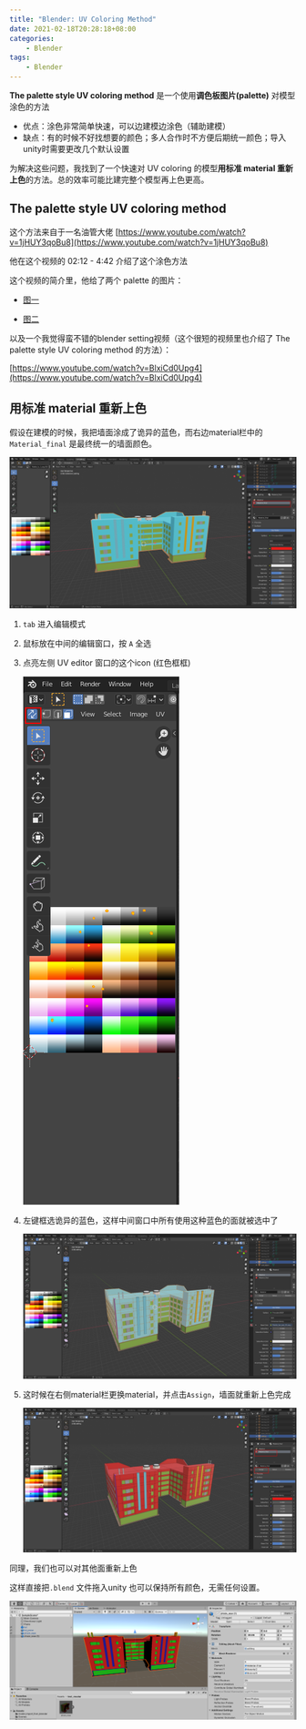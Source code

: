 ```yaml
---
title: "Blender: UV Coloring Method"
date: 2021-02-18T20:28:18+08:00
categories:
    - Blender
tags:
    - Blender
---
```



**The palette style UV coloring method** 是一个使用**调色板图片(palette)** 对模型涂色的方法

* 优点：涂色非常简单快速，可以边建模边涂色（辅助建模）
* 缺点：有的时候不好找想要的颜色；多人合作时不方便后期统一颜色；导入unity时需要更改几个默认设置

为解决这些问题，我找到了一个快速对 UV coloring 的模型**用标准 material 重新上色**的方法。总的效率可能比建完整个模型再上色更高。

## The palette style UV coloring method

这个方法来自于一名油管大佬 [https://www.youtube.com/watch?v=1jHUY3qoBu8](https://www.youtube.com/watch?v=1jHUY3qoBu8)

他在这个视频的 02:12 - 4:42 介绍了这个涂色方法



这个视频的简介里，他给了两个 palette 的图片：

* [图一](https://www.youtube.com/redirect?v=1jHUY3qoBu8&event=video_description&redir_token=QUFFLUhqblZ6eF9xZ094cFJEaUJXX1VvbHgzVllTdTI5Z3xBQ3Jtc0tseU9hX1phWUtTUl90cWNNREs5elpITkZSUE96RGhwUTNKNFFmZlJSRThIX1JjZHl2eVhrMm05Z1BNcDl0LTl0WW5vUWFvVXdlQzNqb1VuVWRYeUNLSGJ4blI2Rlp4U0FyQlFTWDdSWTlVWkZFZnBVYw%3D%3D&q=https%3A%2F%2Fwww.dropbox.com%2Fs%2Fc5olic38j8fopet%2FImphenziaPalette01.png%3Fdl%3D0)

* [图二](https://www.youtube.com/redirect?v=1jHUY3qoBu8&event=video_description&redir_token=QUFFLUhqbmtxSGEza1hSYmp6OEk2VTZvOFRtTjR0bWNjd3xBQ3Jtc0tubXVMSGsybFBKR2NwWklHNHRVM1BBM0ZaZXFpS0dEU3k5VU5aR3RVbmY1WXpQbnBPLVdqeEpQWFI4ejVjOVpjcUtFbHJjWnktMk5ma2o2d3hKSU1SVHNtbnd5Q2pTLUxNd3pCRUhxWjF0SDktQkc3Yw%3D%3D&q=https%3A%2F%2Fwww.dropbox.com%2Fs%2F1w98xiksiwaywqx%2FImphenziaPalette01-256-Gradient.png%3Fdl%3D0)

以及一个我觉得蛮不错的blender setting视频（这个很短的视频里也介绍了 The palette style UV coloring method 的方法）：

[https://www.youtube.com/watch?v=BlxiCd0Upg4](https://www.youtube.com/watch?v=BlxiCd0Upg4)



## 用标准 material 重新上色

假设在建模的时候，我把墙面涂成了诡异的蓝色，而右边material栏中的 `Material_final` 是最终统一的墙面颜色。

![pic1](1.png)

1. `tab` 进入编辑模式

2. 鼠标放在中间的编辑窗口，按 `A` 全选

3. 点亮左侧 UV editor 窗口的这个icon (红色框框)

   ![pic2](icon.png)

4. 左键框选诡异的蓝色，这样中间窗口中所有使用这种蓝色的面就被选中了

   ![pic3](2.png)

5. 这时候在右侧material栏更换material，并点击`Assign`，墙面就重新上色完成

   ![pic4](3.png)

同理，我们也可以对其他面重新上色

这样直接把`.blend` 文件拖入unity 也可以保持所有颜色，无需任何设置。

![pic5](4.png)
